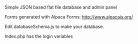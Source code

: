 Simple JSON based flat file database and admin panel

Forms generated with Alpaca Forms: http://www.alpacajs.org/

Edit databaseSchema.js to make your database.

Index.php has the login variables